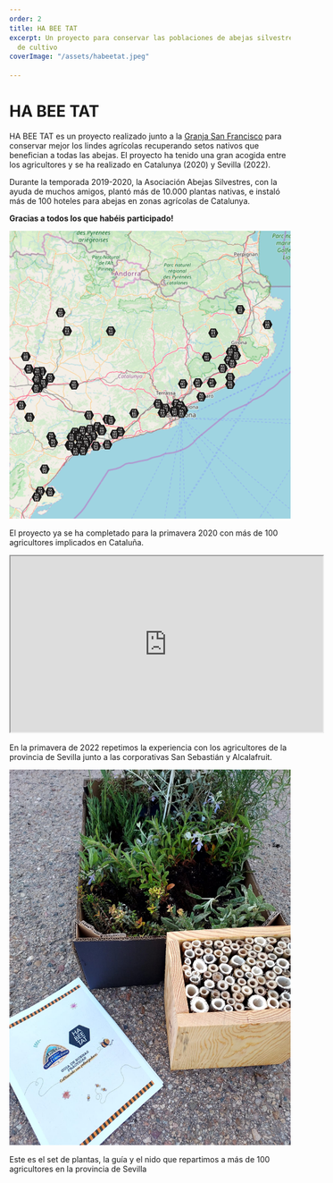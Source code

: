 ```yaml
---
order: 2
title: HA BEE TAT
excerpt: Un proyecto para conservar las poblaciones de abejas silvestres en los campos
  de cultivo
coverImage: "/assets/habeetat.jpeg"

---
```

# HA BEE TAT

HA BEE TAT es un proyecto realizado junto a la [Granja San Francisco](https://www.granjasanfrancisco.com/es/) para conservar mejor los lindes agrícolas recuperando setos nativos que benefician a todas las abejas. El proyecto ha tenido una gran acogida entre los agricultores y se ha realizado en Catalunya (2020) y Sevilla (2022).

Durante la temporada 2019-2020, la Asociación Abejas Silvestres, con la ayuda de muchos amigos, plantó más de 10.000 plantas nativas, e instaló más de 100 hoteles para abejas en zonas agrícolas de Catalunya.

**Gracias a todos los que habéis participado!**

**![Mapa](/assets/map-habeetat.png "Mapa de las fincas que han participado")**

<p class="text-center">El proyecto ya se ha completado para la primavera 2020 con más de 100 agricultores implicados en Cataluña.</p>

<div class="flex justify-center">
<iframe width="560" height="315" src="https://www.youtube.com/embed/Mw720c8MKVI" frameborder="1" allow="accelerometer; autoplay; encrypted-media; gyroscope; picture-in-picture" allowfullscreen></iframe>
</div>

En la primavera de 2022 repetimos la experiencia con los agricultores de  la provincia de Sevilla junto a las corporativas San Sebastián y Alcalafruit.

![Set HA BEE TAT](/assets/whatsapp-image-2022-04-23-at-19-37-06.jpeg "Set HA BEE TAT")

<p class="text-center">Este es el set de plantas, la guía y el nido que repartimos a más de 100 agricultores en la provincia de Sevilla</p>